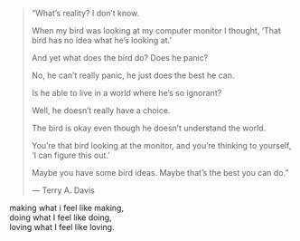 > “What’s reality? I don’t know.
>
> When my bird was looking at my computer monitor I thought, ‘That bird has no idea what he’s looking at.’
>
> And yet what does the bird do? Does he panic?
>
> No, he can’t really panic, he just does the best he can.
>
> Is he able to live in a world where he’s so ignorant?
>
> Well, he doesn’t really have a choice.
>
> The bird is okay even though he doesn’t understand the world.
>
> You’re that bird looking at the monitor, and you’re thinking to yourself, ‘I can figure this out.’
>
> Maybe you have some bird ideas. Maybe that’s the best you can do.”
>
> ― Terry A. Davis

making what i feel like making,  
doing what I feel like doing,  
loving what I feel like loving.
